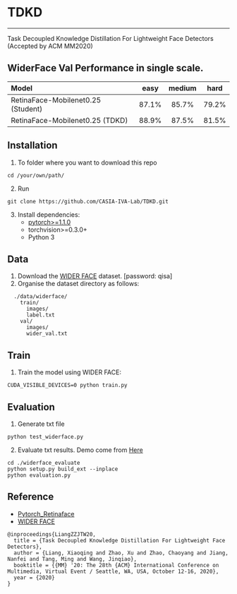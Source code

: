 
# TDKD
---------------------------------------

Task Decoupled Knowledge Distillation For Lightweight Face Detectors (Accepted by ACM MM2020)


## WiderFace Val Performance in single scale.
| Model | easy | medium | hard |
|:-|:-:|:-:|:-:|
| RetinaFace-Mobilenet0.25 (Student) | 87.1% | 85.7% | 79.2% |
| RetinaFace-Mobilenet0.25 (TDKD) | 88.9% | 87.5% | 81.5% |



## Installation
1. To folder where you want to download this repo
```shell
cd /your/own/path/
```

2. Run
```Shell
git clone https://github.com/CASIA-IVA-Lab/TDKD.git
```

3. Install dependencies:
    - [pytorch>=1.1.0](https://pytorch.org/)
    - torchvision>=0.3.0+
    - Python 3


## Data
1. Download the [WIDER FACE](https://pan.baidu.com/s/1BB86wsXx_2B8eLbC8RrMPA) dataset. [password: qisa]
2. Organise the dataset directory as follows:

```Shell
  ./data/widerface/
    train/
      images/
      label.txt
    val/
      images/
      wider_val.txt
```

## Train
1. Train the model using WIDER FACE:
  ```Shell
  CUDA_VISIBLE_DEVICES=0 python train.py
  ```

## Evaluation
1. Generate txt file
```Shell
python test_widerface.py
```
2. Evaluate txt results. Demo come from [Here](https://github.com/wondervictor/WiderFace-Evaluation)
```Shell
cd ./widerface_evaluate
python setup.py build_ext --inplace
python evaluation.py
```



## Reference

- [Pytorch_Retinaface](https://github.com/biubug6/Pytorch_Retinaface)
- [WIDER FACE](http://mmlab.ie.cuhk.edu.hk/projects/WIDERFace/WiderFace_Results.html)
```
@inproceedings{LiangZZJTW20,
  title = {Task Decoupled Knowledge Distillation For Lightweight Face Detectors},
  author = {Liang, Xiaoqing and Zhao, Xu and Zhao, Chaoyang and Jiang, Nanfei and Tang, Ming and Wang, Jinqiao},
  booktitle = {{MM} '20: The 28th {ACM} International Conference on Multimedia, Virtual Event / Seattle, WA, USA, October 12-16, 2020},
  year = {2020}
}
```
